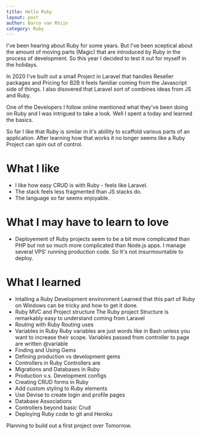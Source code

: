 ```yaml
---
title: Hello Ruby
layout: post
author: Barco van Rhijn
category: Ruby
---
```

I've been hearing about Ruby for some years. But I've been sceptical about the amount of moving parts (Magic) that are introduced by Ruby in the process of development. So this year I decided to test it out for myself in the holidays.

In 2020  I've built out a small Project in Laravel that handles Reseller packages and Pricing for B2B it feels familiar coming from the Javascript side of things. I also disovered that Laravel sort of combines ideas from JS and Ruby.

One of the Developers I follow online mentioned what they've been doing on Ruby and I was intrigued to take a look. Well I spent a today and learned the basics.

So far I like that Ruby is similar in it's abillity to scaffold various parts of an application. After learning how that works it no longer seems like a Ruby Project can spin out of control. 

# What I like
- I like how easy CRUD is with Ruby - feels like Laravel.
- The stack feels less fragmented than JS stacks do.
- The language so far seems enjoyable.

# What I may have to learn to love
- Deployement of Ruby projects seem to be a bit more complicated than PHP but not so much more complicated than Node.js apps. I manage several VPS' running production code. So It's not insurmountable to deploy.

# What I learned
- Intalling a Ruby Development environment
Learned that this part of Ruby on Windows can be tricky and how to get it done. 
- Ruby MVC and Project structure
The Ruby project Structure is remarkably easy to understand coming from Laravel
- Routing with Ruby
Routing uses 
- Variables in Ruby
Ruby variables are just words like in Bash unless you want to increase their scope. Variables passed from controller to page are written @variable
- Finding and Using Gems
- Defining production vs development gems
- Controllers in Ruby
Controllers are 
- Migrations and Databases in Ruby
- Production v.s. Development configs
- Creating CRUD forms in Ruby
- Add custom styling to Ruby elements 
- Use Devise to create login and profile pages
- Database Associations
- Controllers beyond basic Crud
- Deploying Ruby code to git and Heroku

Planning to build out a first project over Tomorrow.
